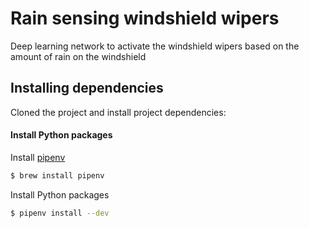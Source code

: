 # Rain sensing windshield wipers
Deep learning network to activate the windshield wipers based on the amount of rain on the windshield

## Installing dependencies

Cloned the project and install project dependencies:

#### Install Python packages

Install [pipenv](https://github.com/pypa/pipenv)
```bash
$ brew install pipenv
```

Install Python packages
```bash
$ pipenv install --dev
```
